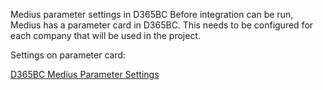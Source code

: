 Medius parameter settings in D365BC
Before integration can be run, Medius has a parameter card in D365BC. This needs to be configured for each company that will be used in the project.

[//]: # (TODO: Currently parametercard is described in the deploymentguide on success)
Settings on parameter card: 

[D365BC Medius Parameter Settings](https://success.mediusflow.com/documentation/cts-documentation/Cloud-Connectors/D365BC/D365BC_technical/D365BC_deploymentguide/)